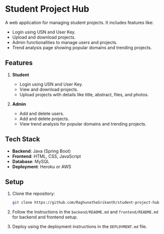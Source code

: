 # Student Project Hub

A web application for managing student projects. It includes features like:
- Login using USN and User Key.
- Upload and download projects.
- Admin functionalities to manage users and projects.
- Trend analysis page showing popular domains and trending projects.

## Features
1. **Student**
   - Login using USN and User Key.
   - View and download projects.
   - Upload projects with details like title, abstract, files, and photos.

2. **Admin**
   - Add and delete users.
   - Add and delete projects.
   - View trend analysis for popular domains and trending projects.

## Tech Stack
- **Backend**: Java (Spring Boot)
- **Frontend**: HTML, CSS, JavaScript
- **Database**: MySQL
- **Deployment**: Heroku or AWS

## Setup
1. Clone the repository:
   ```bash
   git clone https://github.com/RaghunathaSrikanth/student-project-hub.git
   ```
2. Follow the instructions in the `backend/README.md` and `frontend/README.md` for backend and frontend setup.

3. Deploy using the deployment instructions in the `DEPLOYMENT.md` file.
